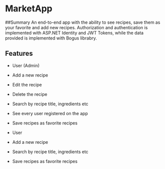 # MarketApp
 ##Summary
 An end-to-end app with the ability to see recipes, save them as your favorite and add new recipes. Authorization and authentication is implemented with ASP.NET Identity and JWT Tokens, while the data provided is implemented with Bogus librabry.
 
 ## Features
 
 * User (Admin) 
  * Add a new recipe
  * Edit the recipe 
  * Delete the recipe  
  * Search by recipe title, ingredients etc
  * See every user registered on the app
  * Save recipes as favorite recipes
  
  * User 
   * Add a new recipe 
   * Search by recipe title, ingredients etc
   * Save recipes as favorite recipes
  
 

